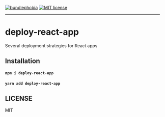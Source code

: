 [![bundlephobia](https://img.shields.io/bundlephobia/minzip/deploy-react-app?style=plastic)](https://bundlephobia.com/result?p=deploy-react-app)
[![MIT license](https://img.shields.io/badge/License-MIT-blue.svg)](https://jaredlunde.mit-license.org/)

---

# deploy-react-app

Several deployment strategies for React apps

## Installation

#### `npm i deploy-react-app`

#### `yarn add deploy-react-app`

## LICENSE

MIT
